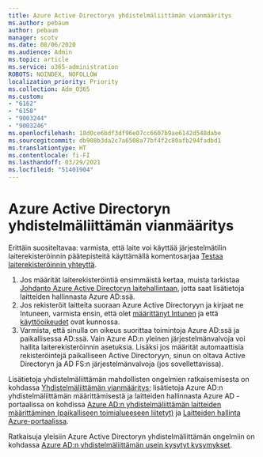 ```yaml
---
title: Azure Active Directoryn yhdistelmäliittämän vianmääritys
ms.author: pebaum
author: pebaum
manager: scotv
ms.date: 08/06/2020
ms.audience: Admin
ms.topic: article
ms.service: o365-administration
ROBOTS: NOINDEX, NOFOLLOW
localization_priority: Priority
ms.collection: Adm_O365
ms.custom:
- "6162"
- "6158"
- "9003244"
- "9003246"
ms.openlocfilehash: 18d0ce6bdf3df96e07cc6607b9ae6142d548dabe
ms.sourcegitcommit: db908b3da2c7a6508a77bf4f2c80afb294fadbd1
ms.translationtype: HT
ms.contentlocale: fi-FI
ms.lasthandoff: 03/29/2021
ms.locfileid: "51401904"
---
```

# <a name="troubleshoot-hybrid-azure-ad-join"></a>Azure Active Directoryn yhdistelmäliittämän vianmääritys

Erittäin suositeltavaa: varmista, että laite voi käyttää järjestelmätilin laiterekisteröinnin päätepisteitä käyttämällä komentosarjaa [Testaa laiterekisteröinnin yhteyttä](https://docs.microsoft.com/samples/azure-samples/testdeviceregconnectivity/testdeviceregconnectivity/).

1. Jos määrität laiterekisteröintiä ensimmäistä kertaa, muista tarkistaa [Johdanto Azure Active Directoryn laitehallintaan](https://docs.microsoft.com/samples/azure-samples/testdeviceregconnectivity/testdeviceregconnectivity/), jotta saat lisätietoja laitteiden hallinnasta Azure AD:ssä.
1. Jos rekisteröit laitteita suoraan Azure Active Directoryyn ja kirjaat ne Intuneen, varmista ensin, että olet [määrittänyt Intunen](https://docs.microsoft.com/mem/intune/enrollment/device-enrollment?WT.mc_id=Portal-Microsoft_Azure_Support) ja että [käyttöoikeudet](https://docs.microsoft.com/mem/intune/fundamentals/licenses-assign?WT.mc_id=Portal-Microsoft_Azure_Support) ovat kunnossa.
1. Varmista, että sinulla on oikeus suorittaa toimintoja Azure AD:ssä ja paikallisessa AD:ssä. Vain Azure AD:n yleinen järjestelmänvalvoja voi hallita laiterekisteröinnin asetuksia. Lisäksi jos määrität automaattisia rekisteröintejä paikalliseen Active Directoryyn, sinun on oltava Active Directoryn ja AD FS:n järjestelmänvalvoja (jos sovellettavissa).

Lisätietoja yhdistelmäliittämän mahdollisten ongelmien ratkaisemisesta on kohdassa [Yhdistelmäliittämän vianmääritys](https://docs.microsoft.com/azure/active-directory/devices/troubleshoot-hybrid-join-windows-current); lisätietoja Azure AD:n yhdistelmäliittämän määrittämisestä ja laitteiden hallinnasta Azure AD -portaalissa on kohdissa [Azure AD:n yhdistelmäliittämän laitteiden määrittäminen (paikalliseen toimialueeseen liitetyt)](https://docs.microsoft.com/azure/active-directory/devices/hybrid-azuread-join-plan?WT.mc_id=Portal-Microsoft_Azure_Support) ja [Laitteiden hallinta Azure-portaalissa](https://docs.microsoft.com/azure/active-directory/devices/device-management-azure-portal?WT.mc_id=Portal-Microsoft_Azure_Support).

Ratkaisuja yleisiin Azure Active Directoryn yhdistelmäliittämän ongelmiin on kohdassa [Azure AD:n yhdistelmäliittämän usein kysytyt kysymykset](https://docs.microsoft.com/azure/active-directory/devices/faq#hybrid-azure-ad-join-faq).
